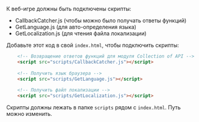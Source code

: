 К веб-игре должны быть подключены скрипты:
- CallbackCatcher.js (чтобы можно было получать ответы функций)
- GetLanguage.js (для авто-определения языка)
- GetLocalization.js (для чтения файла локализации)

Добавьте этот код в свой `index.html`, чтобы подключить скрипты:
``` html
	<!-- Возвращение ответов функций для модуля Collection of API -->
	<script src="scripts/CallbackCatcher.js"></script>
	
	<!-- Получить язык браузера -->
	<script src="scripts/GetLanguage.js"></script>
	
	<!-- Получить файл локализации -->
	<script src="scripts/GetLocalization.js"></script>
```
Скрипты должны лежать в папке `scripts` рядом с `index.html`. Путь можно изменить.
